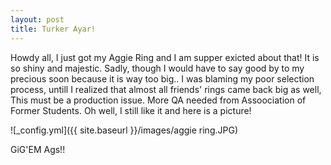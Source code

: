 ```yaml
---
layout: post
title: Turker Ayar!
---
```


Howdy all,
I just got my Aggie Ring and I am supper exicted about that!
It is so shiny and majestic. 
Sadly, though I would have to say good by to my precious soon because it is way too big..
I was blaming my poor selection process, untill I realized that almost all friends' rings came back big as well,
This must be a production issue.
More QA needed from Assoociation of Former Students.
Oh well, I still like it and here is a picture!

![_config.yml]({{ site.baseurl }}/images/aggie ring.JPG)

GiG'EM Ags!!
